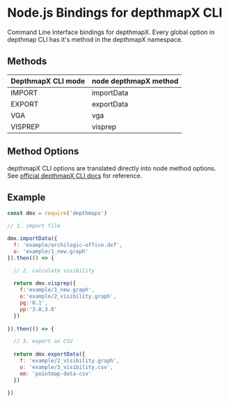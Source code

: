 # Node.js Bindings for depthmapX CLI

Command Line Interface bindings for depthmapX. Every global option in depthmap CLI has it's method in the depthmapX namespace.

## Methods

| DepthmapX CLI mode | node depthmapX method |
| -------------------- | --------------------- |
| IMPORT | importData |
| EXPORT | exportData |
| VGA | vga |
| VISPREP | visprep |

## Method Options

depthmapX CLI options are translated directly into node method options. See [official depthmapX CLI docs](https://github.com/SpaceGroupUCL/depthmapX/blob/master/docs/commandline.md) for reference.

## Example
```javascript
const dmx = require('depthmapx')

// 1. import file

dmx.importData({
  f: 'example/archilogic-office.dxf',
  o: 'example/1_new.graph'
}).then(() => {

  // 2. calculate visibility
  
  return dmx.visprep({
    f:'example/1_new.graph',
    o:'example/2_visibility.graph',
    pg:'0.1',
    pp:'3.0,3.0'
  })
   
}).then(() => {

  // 3. export as CSV
  
  return dmx.exportData({
    f: 'example/2_visibility.graph',
    o: 'example/3_visibility.csv',
    em: 'pointmap-data-csv'
  })

})

``` 